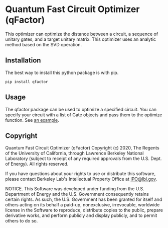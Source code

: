# Quantum Fast Circuit Optimizer (qFactor)

This optimizer can optimize the distance between a circuit, a sequence of
unitary gates, and a target unitary matrix. This optimizer uses an analytic
method based on the SVD operation.

## Installation

The best way to install this python package is with pip.

```
pip install qfactor
```

## Usage

The qfactor package can be used to optimize a specified circuit.
You can specify your circuit with a list of Gate objects and pass them to
the optimize function. See [an example](https://github.com/edyounis/csvdopt/blob/master/examples/toffoli_synthesis.py).

## Copyright

Quantum Fast Circuit Optimizer (qFactor) Copyright (c) 2020, The
Regents of the University of California, through Lawrence Berkeley
National Laboratory (subject to receipt of any required approvals
from the U.S. Dept. of Energy). All rights reserved.

If you have questions about your rights to use or distribute this software,
please contact Berkeley Lab's Intellectual Property Office at
IPO@lbl.gov.

NOTICE.  This Software was developed under funding from the U.S. Department
of Energy and the U.S. Government consequently retains certain rights.  As
such, the U.S. Government has been granted for itself and others acting on
its behalf a paid-up, nonexclusive, irrevocable, worldwide license in the
Software to reproduce, distribute copies to the public, prepare derivative 
works, and perform publicly and display publicly, and to permit others to do so.

